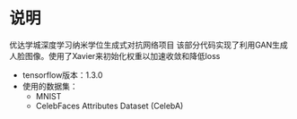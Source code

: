 # 说明
优达学城深度学习纳米学位生成式对抗网络项目
该部分代码实现了利用GAN生成人脸图像。使用了Xavier来初始化权重以加速收敛和降低loss
* tensorflow版本：1.3.0
* 使用的数据集：
  * MNIST
  * CelebFaces Attributes Dataset (CelebA) 

